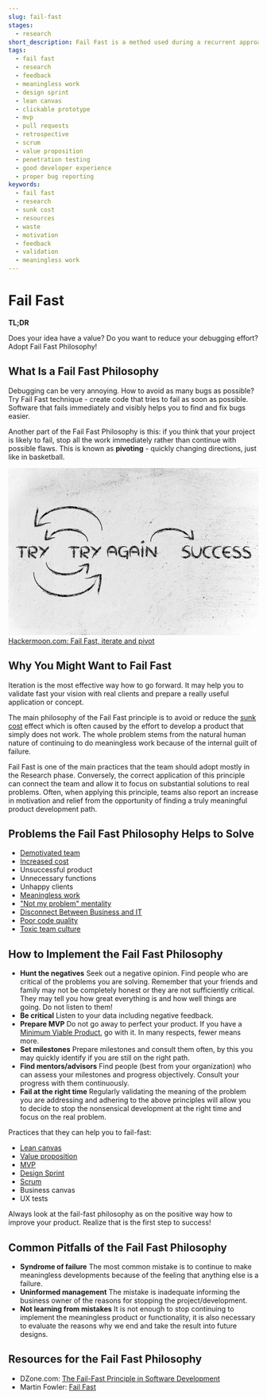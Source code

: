 ```yaml
---
slug: fail-fast
stages:
  - research
short_description: Fail Fast is a method used during a recurrent approach to determine whether an idea has a value for the client or solution. An important goal is to minimize losses when testing reveals something is not working and quickly try something else.
tags:
  - fail fast
  - research
  - feedback
  - meaningless work
  - design sprint
  - lean canvas
  - clickable prototype
  - mvp
  - pull requests
  - retrospective
  - scrum
  - value proposition
  - penetration testing
  - good developer experience
  - proper bug reporting
keywords:
  - fail fast
  - research
  - sunk cost
  - resources
  - waste
  - motivation
  - feedback
  - validation
  - meaningless work
---
```


# Fail Fast

**TL;DR**

Does your idea have a value? Do you want to reduce your debugging effort? Adopt Fail Fast Philosophy!

## What Is a Fail Fast Philosophy

Debugging can be very annoying. How to avoid as many bugs as possible? Try Fail Fast technique - create code that tries to fail as soon as possible. Software that fails immediately and visibly helps you to find and fix bugs easier.

Another part of the Fail Fast Philosophy is this: if you think that your project is likely to fail, stop all the work immediately rather than continue with possible flaws. This is known as **pivoting** - quickly changing directions, just like in basketball.

![Fail Fast](/files/fail_fast.jpg)
[Hackermoon.com: Fail Fast, iterate and pivot](https://hackernoon.com/fail-fast-iterate-and-pivot-8d00d6c00836)

## Why You Might Want to Fail Fast

Iteration is the most effective way how to go forward. It may help you to validate fast your vision with real clients and prepare a really useful application or concept.

The main philosophy of the Fail Fast principle is to avoid or reduce the [sunk cost](/problems/sunk-cost) effect which is often caused by the effort to develop a product that simply does not work.
The whole problem stems from the natural human nature of continuing to do meaningless work because of the internal guilt of failure.

Fail Fast is one of the main practices that the team should adopt mostly in the Research phase. Conversely, the correct application of this principle can connect the team and allow it to focus on substantial solutions to real problems. Often, when applying this principle, teams also report an increase in motivation and relief from the opportunity of finding a truly meaningful product development path.

## Problems the Fail Fast Philosophy Helps to Solve

- [Demotivated team](/problems/demotivated-team)
- [Increased cost](/problems/increased-cost)
- Unsuccessful product
- Unnecessary functions
- Unhappy clients
- [Meaningless work](/problems/meaningless-work)
- ["Not my problem" mentality](/problems/not-my-problem-mentality)
- [Disconnect Between Business and IT](/problems/disconnect-between-business-and-it)
- [Poor code quality](/problems/poor-code-quality)
- [Toxic team culture](/problems/toxic-team-culture)

## How to Implement the Fail Fast Philosophy

- **Hunt the negatives**
  Seek out a negative opinion. Find people who are critical of the problems you are solving. Remember that your friends and family may not be completely honest or they are not sufficiently critical. They may tell you how great everything is and how well things are going. Do not listen to them!
- **Be critical**
  Listen to your data including negative feedback.
- **Prepare MVP**
  Do not go away to perfect your product. If you have a [Minimum Viable Product](/practices/minimum-viable-product), go with it. In many respects, fewer means more.
- **Set milestones**
  Prepare milestones and consult them often, by this you may quickly identify if you are still on the right path.
- **Find mentors/advisors**
  Find people (best from your organization) who can assess your milestones and progress objectively. Consult your progress with them continuously.
- **Fail at the right time**
  Regularly validating the meaning of the problem you are addressing and adhering to the above principles will allow you to decide to stop the nonsensical development at the right time and focus on the real problem.

Practices that they can help you to fail-fast:

- [Lean canvas](/practices/lean-canvas)
- [Value proposition](/practices/value-proposition)
- [MVP](/practices/minimum-viable-product)
- [Design Sprint](/practices/design-sprint)
- [Scrum](/practices/scrum)
- Business canvas
- UX tests

Always look at the fail-fast philosophy as on the positive way how to improve your product. Realize that is the first step to success!

## Common Pitfalls of the Fail Fast Philosophy

- **Syndrome of failure**
   The most common mistake is to continue to make meaningless developments because of the feeling that anything else is a failure.
- **Uninformed management**
   The mistake is inadequate informing the business owner of the reasons for stopping the project/development.
- **Not learning from mistakes**
   It is not enough to stop continuing to implement the meaningless product or functionality, it is also necessary to evaluate the reasons why we end and take the result into future designs.

## Resources for the Fail Fast Philosophy

- DZone.com: [The Fail-Fast Principle in Software Development](https://dzone.com/articles/fail-fast-principle-in-software-development)
- Martin Fowler: [Fail Fast](https://www.martinfowler.com/ieeeSoftware/failFast.pdf)
